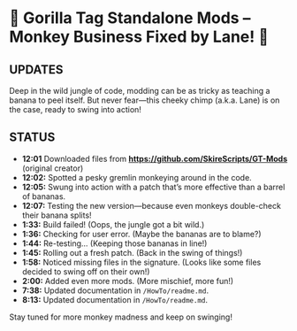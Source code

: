 # 🐒 Gorilla Tag Standalone Mods – Monkey Business Fixed by Lane! 🐒

## UPDATES
Deep in the wild jungle of code, modding can be as tricky as teaching a banana to peel itself. But never fear—this cheeky chimp (a.k.a. Lane) is on the case, ready to swing into action!

## STATUS
- **12:01** Downloaded files from **https://github.com/SkireScripts/GT-Mods** (original creator)
- **12:02:** Spotted a pesky gremlin monkeying around in the code.
- **12:05:** Swung into action with a patch that’s more effective than a barrel of bananas.
- **12:07:** Testing the new version—because even monkeys double-check their banana splits!
- **1:33:** Build failed! (Oops, the jungle got a bit wild.)
- **1:36:** Checking for user error. (Maybe the bananas are to blame?)
- **1:44:** Re-testing... (Keeping those bananas in line!)
- **1:45:** Rolling out a fresh patch. (Back in the swing of things!)
- **1:58:** Noticed missing files in the signature. (Looks like some files decided to swing off on their own!)
- **2:00:** Added even more mods. (More mischief, more fun!)
- **7:38:** Updated documentation in `/HowTo/readme.md`.
- **8:13:** Updated documentation in `/HowTo/readme.md`.

Stay tuned for more monkey madness and keep on swinging!
